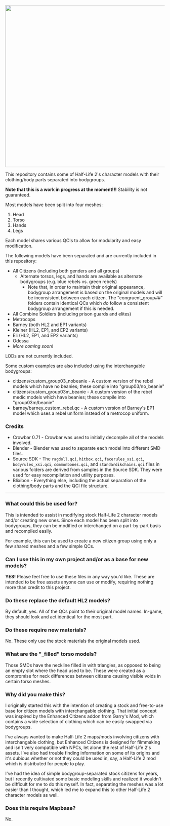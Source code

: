 <p align="center">
<img src="https://lh3.googleusercontent.com/fife/AAWUweVT6pTzHPZlLvYSkDYElqA9puNzp5rRKqOKu5GQ50f9ihglpEuEyAJRdEc-4Ci5Zbv9bOpEMCN-SGyrPf0tKwTF-5n1MAMUh3RWXdqHop_ycyVFCRL-LmBOzJbNK02LUD9FpMMK4l4Z8ljImnCzPcI-FnDIPc6EfM3emICvFUNrja_cAml3xi-xuHdvwu_go7-GyXF6dWjmSLfRLUGimmhIWBktfjr6_F1AkkxXHpq9nSQKskzTH5Gs8UuCwd2YT-E3HaP99H9mITZZKbObo2fMY2dZ6Ht5g2bwJZ_LCO285pXqOB4LJxIgErnt53CFD3qLS__rAHq_uppWohCbFgizxg6qyvbqhUNhJG5aXqPSSpYQUhVu_DG03yr_DlrqMlnkXMmnM3uH6iQYZJ1wWtUVOtxFvz3ePRvl44xuR1Mjach-A_MW8PWDVUAqkxD0LHmykS3TMHkI0Myr4kKaszDZc3resxGH2nOzWO4duyECsJUgM_9crjMWh-NQCJ_zbjVWZUCV_aPVd5cRldVerI36rKXwxHlJGLZ1RIbhH1URKmfDs04_CA5uNciKl-LthCpNP6rcsL4toDRqVTAnDYaxM1sBQGABHK-0Bk026rfvQPraTReBoRM6W3cEFzyCP6dJix_-9w93LuD7X7-wHF0LdXoypszkzo63Q_4vF6pLXhlSBk3W0REwNxpSuqrgnoMZsdi1vr7HhrzNFzfX7sxNWp8EeCTykSw=w1680-h882-ft" width="512"/>
</p>

This repository contains some of Half-Life 2's character models with their clothing/body parts separated into bodygroups.

**Note that this is a work in progress at the moment!!!** Stability is not guaranteed.

Most models have been split into four meshes:

1. Head
2. Torso
3. Hands
4. Legs

Each model shares various QCIs to allow for modularity and easy modification.

The following models have been separated and are currently included in this repository:

* All Citizens (including both genders and all groups)
	* Alternate torsos, legs, and hands are available as alternate bodygroups (e.g. blue rebels vs. green rebels)
		* Note that, in order to maintain their original appearance, bodygroup arrangement is based on the original models and will be inconsistent between each citizen. The "congruent_group##" folders contain identical QCs which *do* follow a consistent bodygroup arrangement if this is needed.
* All Combine Soldiers (including prison guards and elites)
* Metrocops
* Barney (both HL2 and EP1 variants)
* Kleiner (HL2, EP1, and EP2 variants)
* Eli (HL2, EP1, and EP2 variants)
* Odessa
* *More coming soon!*

LODs are not currently included.

Some custom examples are also included using the interchangable bodygroups:

* citizens/custom_group03_nobeanie - A custom version of the rebel models which have no beanies; these compile into "group03/no_beanie"
* citizens/custom_group03m_beanie - A custom version of the rebel medic models which have beanies; these compile into "group03m/beanie"
* barney/barney_custom_rebel.qc - A custom version of Barney's EP1 model which uses a rebel uniform instead of a metrocop uniform.

### Credits

* Crowbar 0.71 - Crowbar was used to initially decompile all of the models involved.
* Blender - Blender was used to separate each model into different SMD files.
* Source SDK - The `ragdoll.qci`, `hitbox.qci`, `facerules_xsi.qci`, `bodyrules_xsi.qci`, `commonbones.qci`, and `standardikchains.qci` files in various folders are derived from samples in the Source SDK. They were used for easy recompilation and utility purposes.
* Blixibon - Everything else, including the actual separation of the clothing/body parts and the QCI file structure.

---

### What could this be used for?

This is intended to assist in modifying stock Half-Life 2 character models and/or creating new ones. Since each model has been split into bodygroups, they can be modified or interchanged on a part-by-part basis and recompiled easily.

For example, this can be used to create a new citizen group using only a few shared meshes and a few simple QCs.

### Can I use this in my own project and/or as a base for new models?

**YES!** Please feel free to use these files in any way you'd like. These are intended to be free assets anyone can use or modify, requiring nothing more than credit to this project.

### Do these replace the default HL2 models?

By default, yes. All of the QCs point to their original model names. In-game, they should look and act identical for the most part.

### Do these require new materials?

No. These only use the stock materials the original models used.

### What are the "_filled" torso models?

Those SMDs have the neckline filled in with triangles, as opposed to being an empty slot where the head used to be. These were created as a compromise for neck differences between citizens causing visible voids in certain torso meshes.

### Why did you make this?

I originally started this with the intention of creating a stock and free-to-use base for citizen models with interchangable clothing. That initial concept was inspired by the Enhanced Citizens addon from Garry's Mod, which contains a wide selection of clothing which can be easily swapped via bodygroups.

I've always wanted to make Half-Life 2 maps/mods involving citizens with interchangable clothing, but Enhanced Citizens is designed for filmmaking and isn't very compatible with NPCs, let alone the rest of Half-Life 2's assets. I've also had trouble finding information on some of its origins and it's dubious whether or not they could be used in, say, a Half-Life 2 mod which is distributed for people to play.

I've had the idea of simple bodygroup-separated stock citizens for years, but I recently cultivated some basic modeling skills and realized it wouldn't be difficult for me to do this myself. In fact, separating the meshes was a lot easier than I thought, which led me to expand this to other Half-Life 2 character models as well.

### Does this require Mapbase?

No.
